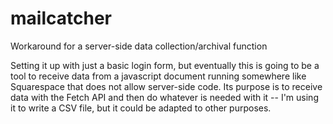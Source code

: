 # mailcatcher
Workaround for a server-side data collection/archival function

Setting it up with just a basic login form, but eventually this is going to be a tool to receive data from a javascript document running somewhere like Squarespace that does not allow server-side code. Its purpose is to receive data with the Fetch API and then do whatever is needed with it -- I'm using it to write a CSV file, but it could be adapted to other purposes. 